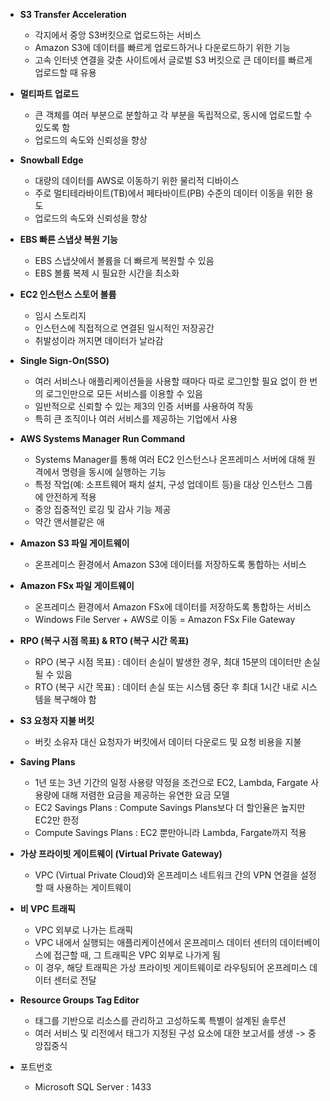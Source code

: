 
- __S3 Transfer Acceleration__
  -  각지에서 중앙 S3버킷으로 업로드하는 서비스
  -  Amazon S3에 데이터를 빠르게 업로드하거나 다운로드하기 위한 기능
  -  고속 인터넷 연결을 갖춘 사이트에서 글로벌 S3 버킷으로 큰 데이터를 빠르게 업로드할 때 유용
    
-  __멀티파트 업로드__
    -   큰 객체를 여러 부분으로 분할하고 각 부분을 독립적으로, 동시에 업로드할 수 있도록 함
    -   업로드의 속도와 신뢰성을 향상
    
-  __Snowball Edge__
    -   대량의 데이터를 AWS로 이동하기 위한 물리적 디바이스
    -   주로 멀티테라바이트(TB)에서 페타바이트(PB) 수준의 데이터 이동을 위한 용도
    -   업로드의 속도와 신뢰성을 향상
 
-  __EBS 빠른 스냅샷 복원 기능__
    -   EBS 스냅샷에서 볼륨을 더 빠르게 복원할 수 있음
    -   EBS 볼륨 복제 시 필요한 시간을 최소화
 
-  __EC2 인스턴스 스토어 볼륨__
    -   임시 스토리지
    -   인스턴스에 직접적으로 연결된 일시적인 저장공간
    -   취발성이라 꺼지면 데이터가 날라감
 
-  __Single Sign-On(SSO)__
    -   여러 서비스나 애플리케이션들을 사용할 때마다 따로 로그인할 필요 없이 한 번의 로그인만으로 모든 서비스를 이용할 수 있음
    -   일반적으로 신뢰할 수 있는 제3의 인증 서버를 사용하여 작동
    -   특히 큰 조직이나 여러 서비스를 제공하는 기업에서 사용

-  __AWS Systems Manager Run Command__
    -   Systems Manager를 통해 여러 EC2 인스턴스나 온프레미스 서버에 대해 원격에서 명령을 동시에 실행하는 기능
    -   특정 작업(예: 소프트웨어 패치 설치, 구성 업데이트 등)을 대상 인스턴스 그룹에 안전하게 적용
    -   중앙 집중적인 로깅 및 감사 기능 제공
    -   약간 앤서블같은 애

-  __Amazon S3 파일 게이트웨이__
    -   온프레미스 환경에서 Amazon S3에 데이터를 저장하도록 통합하는 서비스

-  __Amazon FSx 파일 게이트웨이__
    -   온프레미스 환경에서 Amazon FSx에 데이터를 저장하도록 통합하는 서비스
    -   Windows File Server + AWS로 이동 = Amazon FSx File Gateway

-  __RPO (복구 시점 목표) & RTO (복구 시간 목표)__
    -   RPO (복구 시점 목표) : 데이터 손실이 발생한 경우, 최대 15분의 데이터만 손실될 수 있음
    -   RTO (복구 시간 목표) : 데이터 손실 또는 시스템 중단 후 최대 1시간 내로 시스템을 복구해야 함

-  __S3 요청자 지불 버킷__
    -   버킷 소유자 대신 요청자가 버킷에서 데이터 다운로드 및 요청 비용을 지불

-  __Saving Plans__
    -   1년 또는 3년 기간의 일정 사용량 약정을 조건으로 EC2, Lambda, Fargate 사용량에 대해 저렴한 요금을 제공하는 유연한 요금 모델
    -   EC2 Savings Plans : Compute Savings Plans보다 더 할인율은 높지만 EC2만 한정
    -   Compute Savings Plans : EC2 뿐만아니라 Lambda, Fargate까지 적용

-  __가상 프라이빗 게이트웨이 (Virtual Private Gateway)__
    -   VPC (Virtual Private Cloud)와 온프레미스 네트워크 간의 VPN 연결을 설정할 때 사용하는 게이트웨이

-  __비 VPC 트래픽__
    -   VPC 외부로 나가는 트래픽
    -   VPC 내에서 실행되는 애플리케이션에서 온프레미스 데이터 센터의 데이터베이스에 접근할 때, 그 트래픽은 VPC 외부로 나가게 됨
    -   이 경우, 해당 트래픽은 가상 프라이빗 게이트웨이로 라우팅되어 온프레미스 데이터 센터로 전달

-  __Resource Groups Tag Editor__
    -   태그를 기반으로 리소스를 관리하고 고성하도록 특별이 설계된 솔루션
    -   여러 서비스 및 리전에서 태그가 지정된 구성 요소에 대한 보고서를 생생 -> 중앙집중식
 

-  포트번호
    -   Microsoft SQL Server : 1433 
